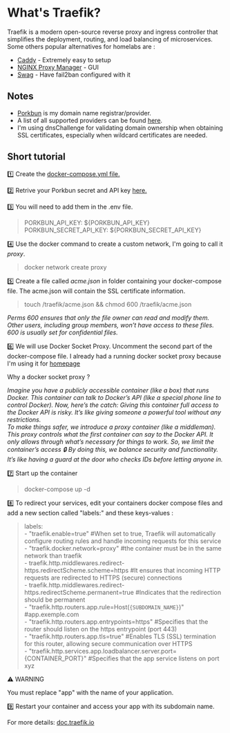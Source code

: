 # What's Traefik?

Traefik is a modern open-source reverse proxy and ingress controller that simplifies the deployment, routing, and load balancing of microservices.
Some others popular alternatives for homelabs are :  
- [Caddy](https://github.com/caddyserver/caddy) - Extremely easy to setup
- [NGINX Proxy Manager](https://github.com/NginxProxyManager/nginx-proxy-manager) - GUI
- [Swag](https://github.com/linuxserver/docker-swag) - Have fail2ban configured with it

## Notes
- [Porkbun](https://porkbun.com/) is my domain name registrar/provider.  
- A list of all supported providers can be found [here](https://doc.traefik.io/traefik/https/acme/#providers).  
- I'm using dnsChallenge for validating domain ownership when obtaining SSL certificates, especially when wildcard certificates are needed.

## Short tutorial

1️⃣ Create the [docker-compose.yml file.](https://github.com/AFCM1/my_homelab/blob/main/docker/traefik/docker-compose.yml)  

2️⃣ Retrive your Porkbun secret and API key [here.](https://porkbun.com/account/api)  

3️⃣ You will need to add them in the .env file.

> PORKBUN_API_KEY: ${PORKBUN_API_KEY}  
> PORKBUN_SECRET_API_KEY: ${PORKBUN_SECRET_API_KEY}

4️⃣ Use the docker command to create a custom network, I'm going to call it *proxy*.
> docker network create proxy

5️⃣ Create a file called *acme.json* in folder containing your docker-compose file. The acme.json will contain the SSL certificate information.  
> touch /traefik/acme.json && chmod 600 /traefik/acme.json

*Perms 600 ensures that only the file owner can read and modify them. Other users, including group members, won’t have access to these files. 600 is usually set for confidential files.*  

6️⃣ We will use Docker Socket Proxy. Uncomment the second part of the docker-compose file. I already had a running docker socket proxy because I'm using it for [homepage](https://github.com/gethomepage/homepage)  

Why a docker socket proxy ?  

*Imagine you have a publicly accessible container (like a box) that runs Docker. This container can talk to Docker’s API (like a special phone line to control Docker).
Now, here’s the catch: Giving this container full access to the Docker API is risky. It’s like giving someone a powerful tool without any restrictions.  
To make things safer, we introduce a proxy container (like a middleman). This proxy controls what the first container can say to the Docker API. It only allows through what’s necessary for things to work. So, we limit the container’s access 🔒
By doing this, we balance security and functionality. It’s like having a guard at the door who checks IDs before letting anyone in.*  

7️⃣ Start up the container  
> docker-compose up -d

8️⃣ To redirect your services, edit your containers docker compose files and add a new section called "labels:" and these keys-values :  
> labels:  
      - "traefik.enable=true" #When set to true, Traefik will automatically configure routing rules and handle incoming requests for this service   
      - "traefik.docker.network=proxy" #the container must be in the same network than traefik  
      - traefik.http.middlewares.redirect-https.redirectScheme.scheme=https #It ensures that incoming HTTP requests are redirected to HTTPS (secure) connections    
      - traefik.http.middlewares.redirect-https.redirectScheme.permanent=true #Indicates that the redirection should be permanent  
      - "traefik.http.routers.app.rule=Host(`{SUBDOMAIN_NAME}`)" #app.exemple.com  
      - "traefik.http.routers.app.entrypoints=https" #Specifies that the router should listen on the https entrypoint (port 443)  
      - "traefik.http.routers.app.tls=true" #Enables TLS (SSL) termination for this router, allowing secure communication over HTTPS  
      - "traefik.http.services.app.loadbalancer.server.port={CONTAINER_PORT}" #Specifies that the app service listens on port xyz

⚠️ WARNING

You must replace "app" with the name of your application.  

9️⃣ Restart your container and access your app with its subdomain name.

For more details: [doc.traefik.io](https://doc.traefik.io/traefik/)
